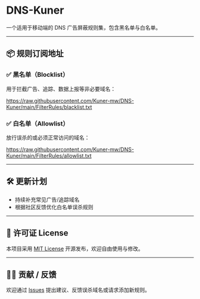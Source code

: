 # DNS-Kuner

一个适用于移动端的 DNS 广告屏蔽规则集，包含黑名单与白名单。

---

## 📦 规则订阅地址

### ✅ 黑名单（Blocklist）

用于拦截广告、追踪、数据上报等非必要域名：

https://raw.githubusercontent.com/Kuner-mw/DNS-Kuner/main/FilterRules/blacklist.txt

### ✅ 白名单（Allowlist）

放行误杀的或必须正常访问的域名：

https://raw.githubusercontent.com/Kuner-mw/DNS-Kuner/main/FilterRules/allowlist.txt

---

## 🛠️ 更新计划

- 持续补充常见广告/追踪域名
- 根据社区反馈优化白名单误杀规则

---

## 📄 许可证 License

本项目采用 [MIT License](LICENSE) 开源发布，欢迎自由使用与修改。

---

## 🙋‍♀️ 贡献 / 反馈

欢迎通过 [Issues](https://github.com/Kuner-mw/DNS-Kuner/issues) 提出建议、反馈误杀域名或请求添加新规则。
